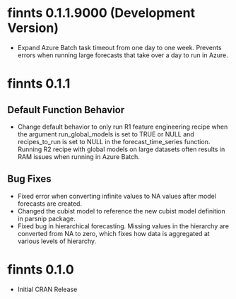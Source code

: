 
# finnts 0.1.1.9000 (Development Version)

* Expand Azure Batch task timeout from one day to one week. Prevents errors when running large forecasts that take over a day to run in Azure. 

# finnts 0.1.1

## Default Function Behavior
* Change default behavior to only run R1 feature engineering recipe when the argument run_global_models is set to TRUE or NULL and recipes_to_run is set to NULL in the forecast_time_series function. Running R2 recipe with global models on large datasets often results in RAM issues when running in Azure Batch.

## Bug Fixes

* Fixed error when converting infinite values to NA values after model forecasts are created. 
* Changed the cubist model to reference the new cubist model definition in parsnip package.
* Fixed bug in hierarchical forecasting. Missing values in the hierarchy are converted from NA to zero, which fixes how data is aggregated at various levels of hierarchy. 

# finnts 0.1.0

* Initial CRAN Release
